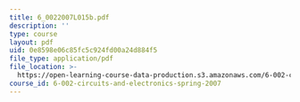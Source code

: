 ```yaml
---
title: 6_0022007L015b.pdf
description: ''
type: course
layout: pdf
uid: 0e8598e06c85fc5c924fd00a24d884f5
file_type: application/pdf
file_location: >-
  https://open-learning-course-data-production.s3.amazonaws.com/6-002-circuits-and-electronics-spring-2007/0e8598e06c85fc5c924fd00a24d884f5_6_0022007L015b.pdf
course_id: 6-002-circuits-and-electronics-spring-2007
---
```

